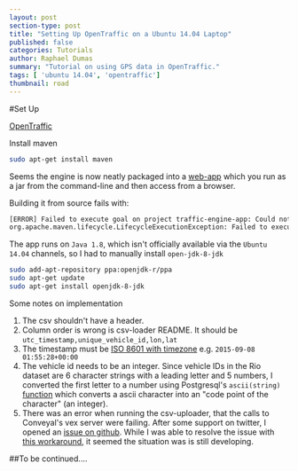 ```yaml
---
layout: post
section-type: post
title: "Setting Up OpenTraffic on a Ubuntu 14.04 Laptop"
published: false
categories: Tutorials
author: Raphael Dumas
summary: "Tutorial on using GPS data in OpenTraffic."
tags: [ 'ubuntu 14.04', 'opentraffic']
thumbnail: road  
---
```


#Set Up

[OpenTraffic](https://opentraffic.io)

Install maven
```bash 
sudo apt-get install maven
```

Seems the engine is now neatly packaged into a [web-app](https://github.com/opentraffic/traffic-engine-app) which you run as a jar from the command-line and then access from a browser. 


Building it from source fails with:

```bash 
[ERROR] Failed to execute goal on project traffic-engine-app: Could not resolve dependencies for project com.conveyal:traffic-engine-app:jar:0.0.1-SNAPSHOT: Failure to find com.conveyal:traffic-engine:jar:0.1-SNAPSHOT in http://maven.conveyal.com/ was cached in the local repository, resolution will not be reattempted until the update interval of conveyal has elapsed or updates are forced -> [Help 1]
org.apache.maven.lifecycle.LifecycleExecutionException: Failed to execute goal on project traffic-engine-app: Could not resolve dependencies for project com.conveyal:traffic-engine-app:jar:0.0.1-SNAPSHOT: Failure to find com.conveyal:traffic-engine:jar:0.1-SNAPSHOT in http://maven.conveyal.com/ was cached in the local repository, resolution will not be reattempted until the update interval of conveyal has elapsed or updates are forced
```

The app runs on `Java 1.8`, which isn't officially available via the `Ubuntu 14.04` channels, so I had to manually install `open-jdk-8-jdk` 
```bash
sudo add-apt-repository ppa:openjdk-r/ppa
sudo apt-get update
sudo apt-get install openjdk-8-jdk
```

Some notes on implementation 

1. The csv shouldn't have a header.
2. Column order is wrong is csv-loader README. It should be `utc_timestamp,unique_vehicle_id,lon,lat`
3. The timestamp must be [ISO 8601 with timezone](https://en.wikipedia.org/wiki/ISO_8601) e.g. `2015-09-08 01:55:28+00:00` 
4. The vehicle id needs to be an integer. Since vehicle IDs in the Rio dataset are 6 character strings with a leading letter and 5 numbers, I converted the first letter to a number using Postgresql's `ascii(string)` [function](http://www.postgresql.org/docs/9.3/static/functions-string.html#FUNCTIONS-STRING-OTHER) which converts a ascii character into an "code point of the character" (an integer). 
5. There was an error when running the csv-uploader, that the calls to Conveyal's vex server were failing. After some support on twitter, I opened an [issue on github](https://github.com/opentraffic/traffic-engine-app/issues/2). While I was able to resolve the issue with [this workaround](https://github.com/opentraffic/traffic-engine-app/issues/2#issuecomment-139228168), it seemed the situation was is still developing.

##To be continued....